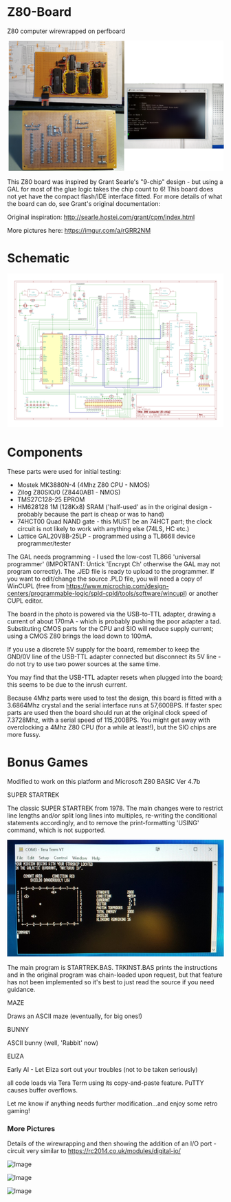 # Z80-Board
Z80 computer wirewrapped on perfboard

![Image](NKZ80montage-small.png)

This Z80 board was inspired by Grant Searle's "9-chip" design - but using a GAL for most of the glue logic takes the chip count to 6! This board does not yet have the compact flash/IDE interface fitted. For more details of what the board can do, see Grant's original documentation:

Original inspiration: http://searle.hostei.com/grant/cpm/index.html

More pictures here: https://imgur.com/a/rGRR2NM

# Schematic

![Image](schematic.png)

# Components

These parts were used for initial testing:

* Mostek MK3880N-4 (4Mhz Z80 CPU - NMOS)
* Zilog Z80SIO/0 (Z8440AB1 - NMOS)
* TMS27C128-25 EPROM
* HM628128 1M (128Kx8) SRAM ('half-used' as in the original design - probably because the part is cheap or was to hand)
* 74HCT00 Quad NAND gate - this MUST be an 74HCT part; the clock circuit is not likely to work with anything else (74LS, HC etc.)
* Lattice GAL20V8B-25LP - programmed using a TL866II device programmer/tester

The GAL needs programming - I used the low-cost TL866 'universal programmer' (IMPORTANT: Untick 'Encrypt Ch' otherwise the GAL may not program correctly). The .JED file is ready to upload to the programmer. If you want to edit/change the source .PLD file, you will need a copy of WinCUPL (free from https://www.microchip.com/design-centers/programmable-logic/spld-cpld/tools/software/wincupl) or another CUPL editor.

The board in the photo is powered via the USB-to-TTL adapter, drawing a current of about 170mA - which is probably pushing the poor adapter a tad. Substituting CMOS parts for the CPU and SIO will reduce supply current; using a CMOS Z80 brings the load down to 100mA.

If you use a discrete 5V supply for the board, remember to keep the GND/0V line of the USB-TTL adapter connected but disconnect its 5V line - do not try to use two power sources at the same time.

You may find that the USB-TTL adapter resets when plugged into the board; this seems to be due to the inrush current. 

Because 4Mhz parts were used to test the design, this board is fitted with a 3.6864Mhz crystal and the serial interface runs at 57,600BPS. If faster spec parts are used then the board should run at the original clock speed of 7.3728Mhz, with a serial speed of 115,200BPS. You might get away with overclocking a 4Mhz Z80 CPU (for a while at least!), but the SIO chips are more fussy. 

# Bonus Games

Modified to work on this platform and Microsoft Z80 BASIC Ver 4.7b

SUPER STARTREK

The classic SUPER STARTREK from 1978. The main changes were to restrict line lengths and/or split long lines into multiples, re-writing the conditional statements accordingly, and to remove the print-formatting 'USING' command, which is not supported. 

![Image](trek1-800.jpg)

The main program is STARTREK.BAS. TRKINST.BAS prints the instructions and in the original program was chain-loaded upon request,  but that feature has not been implemented so it's best to just read the source if you need guidance.

MAZE

Draws an ASCII maze (eventually, for big ones!)

BUNNY

ASCII bunny (well, 'Rabbit' now)

ELIZA

Early AI - Let Eliza sort out your troubles (not to be taken seriously)

all code loads via Tera Term using its copy-and-paste feature. PuTTY causes buffer overflows.

Let me know if anything needs further modification...and enjoy some retro gaming!

### More Pictures

Details of the wirewrapping and then showing the addition of an I/O port - circuit very similar to https://rc2014.co.uk/modules/digital-io/

![Image](trek3.jpg)

![Image](trek4.jpg)

![Image](trek5.jpg)



